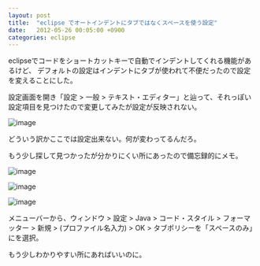 ```yaml
---
layout: post
title:  "eclipse でオートインデントにタブではなくスペースを使う設定"
date:   2012-05-26 00:05:00 +0900
categories: eclipse
---
```

eclipseでコードをショートカットキーで自動でインデントしてくれる機能があるけど、
デフォルトの設定はインデントにタブが使われて不便だったので設定を変えることにした。

設定画面を開き「設定 > 一般 > テキスト・エディター」と辿って、それっぽい設定項目を見つけたので変更してみたが設定が反映されない。

![image](https://lh3.googleusercontent.com/DnXWfrAhDbQaQPb0xt7bchWpZatxXItbI7Di-0aueH4vWpMH8YmMwuFQ8wE7j4818zzeQ_2kA7LkHUUMX_Qw0zbFCRcHGtJQOmSb4fXbk2knMJVhthJ1DuLn2W9cusXMUOW4zAMDKVlsovDqHxpPPgRKh-5v4TmMPxxlnO11VcumPM58iOapI_cNvxibpqKq6ApS_AHumCbQbGO6wMqTYUGkp4pAP3YLONh9WcQTNdGu6ZVa2B0X33bjvsGghAnc7vb9Xq-1mDfYvZ2hkKtTpUljPLA_tFXjzX_stmZPjtIAZNVXtIscoKMDuNwfETcL_gSzHFAbDQjK_bz--kfNmNZiOvuouYgX6sMZcmDiLMvCk30UDYT6nWWYSfrjdTt0zF42yQL5Gyc1flezQomSD63AaayUq4LoPLXPF8IKoZDGioLwvit-i_oBISmgcR9A2vOsuGuTmBPDmmQzCT68jdOG3W7PbxsYUR_B9scvPuWF1_G3EMrUd7DiS-4_t-zgVdTaiVLff6BYjS4nTYdXrUFpZvwOoLtDSlzdZUMLVItBN_YXYnyjKslKoQWZS08GbAo5xA=w640-h599-no)

どういう訳かここでは設定出来ない。何が変わってるんだろ。

もう少し探して見つかったが分かりにくい所にあったので備忘録的にメモ。

![image](https://lh3.googleusercontent.com/0HhH6bcBdD2wHuxxqroaRZ4YQFrNSkokYhTOm7GVItyseu9ofaoy1ebA7NtgHobUWN0BDSHT6dJrC7-XuonuO_r5Pa56T12n_sh53aKqEcxTyL1tXqtg5WDK8EV9s7p29KxcpuYtB6DqlJ1SN6YEO3akWsAhUibJKFsKfGipeQtRsVzotRWlV2znQ9aZZK4Vsb5QC_84g_7BLTS4GFpSEKxiB98gSB9RcNjYwD3vq2o8v4YRCdJrliiIPXOoGGuQ_0pmbtpIJsnj41cja0YKTCx9-Fdq9JRqzuC_wpm3QSyPcp2grohO_IWdvL5WLbCR_GlRA_-qoMVVhe9ANLT8xJ83i56S4vfZVj_7DxHaM-Lqibl0wKjl3CCj1qoBAO700q_JVS5KuUrwZw6hZCJXA65VsyJkIHsd0mcxetLlHdAccy6toYP4qRaZtmCVOHGanLg5bY0v05KhFOq8-jS7GZ2jBr_H_yUuogaajR5Z6eRDnDatJWen5v0gEKHp9nlw9AVjZSDucqhwv9T2ZGJVDZVZEu2a2wY_a-bthRcoSMPhKP3WMPrTg7zTs2HMfTnW_S1_1Q=w640-h384-no)

![image](https://lh3.googleusercontent.com/IiOo7hkAm9xhKqbgqtO3EU8Y4_iPy1BBWg47rbd8H9vWO6baAgWJR0RrNKdQv9dHjQJzjnCkIr4G12SZJIZsJ6xxMZuyZWZRpA5LckYnnuJjSUrYVq0Hm65KW18vB24BNnibz3TMQ_k0KymODWTFWpodJ3HVAaYyvGm79x6jArTRw1eaNehIS3G2LooKlJjK_M0oWLcCgOvYsGvjCWitWxb4JFEeSy70kBfa9agAz-oKWdF3gV2J5_JNVksuqEXzFOSxMSCuNg6KxbWddObul_eZIVVuPoF-jn1GTS_wLYXkdPnhrnmhzBGATfr1y_-HR2XbPlp4vOzT4ExKpdoTNgizVHjvE9admXAjCt31xOWjSmTMnKfRXonoLnYyYybDQJ3lSafsKCrU3-r1z_ycb2osuwGTqnTrmnyeGWKv9PZ1mOe3VibG4gtjgu0uQaPEyZXjTcTFA2QZp-p4pJie8E-neczANn8oD34N6FKPzX8DJ76n0fIrZxXtVmodcGZ0EdvVZo8TkrZbyO9HhRj38r9Ta5hVz-WzCw69Zc3q3cjGdylBlctA9sWRQ7ndYZAFMNJH5w=w640-h268-no)

![image](https://lh3.googleusercontent.com/c2JyYADDvfHqxh9qiD367U86Uzi7upsElRQ6rrQ98zJevl1Rvv3sb9chTI1W7Cprq0fAOEhu8mabqwUMqaMH-e2duiimirgVDS7W2i8OK-NMyWQqRfkyrRPiCenhmlpGan2hu_kUtcVXfLBuo-DQ2gikIcCSln9_dFseBxQFlIa7NkptRgJQDMw0PerXHP1p0xNog-0kFsU9CingYWTsCpAd3klP77KTRBQyd_thHpM22KuAnVW-qMM-wDpCmInZtxBcUKUJf1IjswDsrrIMnFABZsHiqf5WdZGgUMEC4NRpK1ykiubVfZM2DD0gZlp9j3e8rqgym4ktj2hMQOMtTabsTpvyw632xYa5xLWmavSYT_gXsBsHgQ3TnJja_8yf5qj0wdVfJbbYufj1rc2mX_IsTK9mntmhxRXiu0c8o_Zc45le5LoJNJdjQYWc64nh0hGTi2tNqGo4p7dCe9LFNMBJqHFrEZ7E0xkox5D8bf8avdmvBF0c-_HNVg7c_l7eSjXUlZi2k7WXViAIPMNQNS970ReOzaBlxPuFY9Y4Ofq_lYWB3fKplTYoH1SHw4rqzKe7Ig=w640-h478-no)

メニューバーから、ウィンドウ > 設定 > Java > コード・スタイル > フォーマッター > 新規 > (プロファイル名入力) > OK > タブポリシーを「スペースのみ」にを選択。

もう少しわかりやすい所にあればいいのに。

